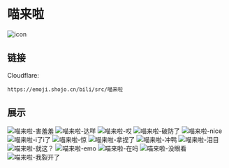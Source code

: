 # 喵来啦
![icon](https://emoji.shojo.cn/bili/src/喵来啦/icon.png)
## 链接
Cloudflare:
```
https://emoji.shojo.cn/bili/src/喵来啦
```
## 展示
![喵来啦-害羞羞](https://emoji.shojo.cn/bili/src/喵来啦/喵来啦-害羞羞.png)
![喵来啦-达咩](https://emoji.shojo.cn/bili/src/喵来啦/喵来啦-达咩.png)
![喵来啦-哎](https://emoji.shojo.cn/bili/src/喵来啦/喵来啦-哎.png)
![喵来啦-破防了](https://emoji.shojo.cn/bili/src/喵来啦/喵来啦-破防了.png)
![喵来啦-nice](https://emoji.shojo.cn/bili/src/喵来啦/喵来啦-nice.png)
![喵来啦-i了i了](https://emoji.shojo.cn/bili/src/喵来啦/喵来啦-i了i了.png)
![喵来啦-惊](https://emoji.shojo.cn/bili/src/喵来啦/喵来啦-惊.png)
![喵来啦-拿捏了](https://emoji.shojo.cn/bili/src/喵来啦/喵来啦-拿捏了.png)
![喵来啦-冲鸭](https://emoji.shojo.cn/bili/src/喵来啦/喵来啦-冲鸭.png)
![喵来啦-泪目](https://emoji.shojo.cn/bili/src/喵来啦/喵来啦-泪目.png)
![喵来啦-就这？](https://emoji.shojo.cn/bili/src/喵来啦/喵来啦-就这？.png)
![喵来啦-emo](https://emoji.shojo.cn/bili/src/喵来啦/喵来啦-emo.png)
![喵来啦-在吗](https://emoji.shojo.cn/bili/src/喵来啦/喵来啦-在吗.png)
![喵来啦-没眼看](https://emoji.shojo.cn/bili/src/喵来啦/喵来啦-没眼看.png)
![喵来啦-我裂开了](https://emoji.shojo.cn/bili/src/喵来啦/喵来啦-我裂开了.png)

